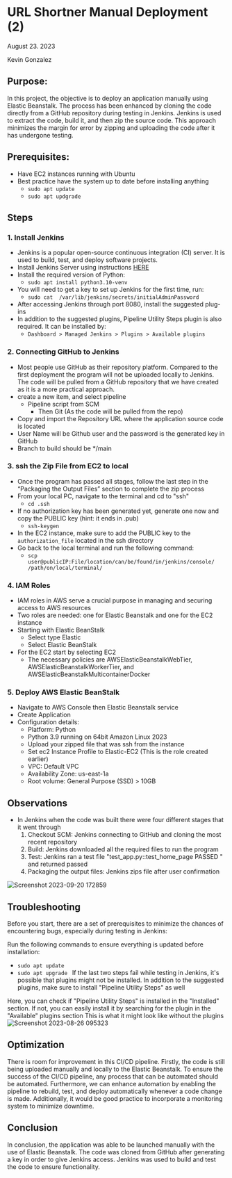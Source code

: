 #  URL Shortner Manual Deployment (2)
August 23. 2023

Kevin Gonzalez

## Purpose:

In this project, the objective is to deploy an application manually using Elastic Beanstalk. The process has been enhanced by cloning the code directly from a GitHub repository during testing in Jenkins. Jenkins is used to extract the code, build it, and then zip the source code. This approach minimizes the margin for error by zipping and uploading the code after it has undergone testing.

## Prerequisites:

- Have EC2 instances running with Ubuntu
- Best practice have the system up to date before installing anything
     - `sudo apt update`
     - `sudo apt updgrade`

## Steps

### 1. Install Jenkins
- Jenkins is a popular open-source continuous integration (CI) server. It is used to build, test, and deploy software projects.
- Install Jenkins Server using instructions [HERE](https://pkg.jenkins.io/debian/)
- Install the required version of Python:
     - `sudo apt install python3.10-venv`
- You will need to get a key to set up Jenkins for the first time, run:
     -  `sudo cat  /var/lib/jenkins/secrets/initialAdminPassword`
- After accessing Jenkins through port 8080, install the suggested plug-ins
- In addition to the suggested plugins, Pipeline Utility Steps plugin is also required. It can be installed by:
  -  `Dashboard > Managed Jenkins > Plugins > Available plugins`

### 2. Connecting GitHub to Jenkins 

- Most people use GitHub as their repository platform. Compared to the first deployment the program will not be uploaded locally to Jenkins. The code will be pulled from a GitHub repository that we have created as it is a more practical approach.
- create a new item, and select pipeline
  - Pipeline script from SCM
      - Then Git (As the code will be pulled from the repo)
- Copy and import the Repository URL where the application source code is located
- User Name will be Github user and the password is the generated key in GitHub
- Branch to build should be */main

### 3. ssh the Zip File from EC2 to local

- Once the program has passed all stages, follow the last step in the “Packaging the Output Files” section to complete the zip process 
- From your local PC, navigate to the terminal and cd to "ssh"
     - `cd .ssh`
- If no authorization key has been generated yet, generate one now and copy the PUBLIC key (hint: it ends in .pub)
     - `ssh-keygen`
- In the EC2 instance, make sure to add the PUBLIC key to the `authorization_file` located in the ssh directory
- Go back to the local terminal and run the following command:
  - `scp user@publicIP:File/location/can/be/found/in/jenkins/console/ /path/on/local/terminal/`

### 4. IAM Roles
- IAM roles in AWS serve a crucial purpose in managing and securing access to AWS resources
- Two roles are needed: one for Elastic Beanstalk and one for the EC2 instance
- Starting with Elastic BeanStalk
  - Select type Elastic
  - Select Elastic BeanStalk
- For the EC2 start by selecting EC2
     - The necessary policies are AWSElasticBeanstalkWebTier, AWSElasticBeanstalkWorkerTier, and AWSElasticBeanstalkMulticontainerDocker

### 5. Deploy AWS Elastic BeanStalk

- Navigate to AWS Console then Elastic Beanstalk service
- Create Application
- Configuration details:
     - Platform: Python
     - Python 3.9 running on 64bit Amazon Linux 2023
     - Upload your zipped file that was ssh from the instance
     - Set ec2 Instance Profile to Elastic-EC2 (This is the role created earlier)
     - VPC: Default VPC
     - Availability Zone: us-east-1a
     - Root volume: General Purpose (SSD) > 10GB
## Observations

- In Jenkins when the code was built there were four different stages that it went through
     1. Checkout SCM: Jenkins connecting to GitHub and cloning the most recent repository
     2. Build: Jenkins downloaded all the required files to run the program
     3. Test: Jenkins ran a test file "test_app.py::test_home_page PASSED " and returned passed
     4. Packaging the output files: Jenkins zips file after user confirmation

![Screenshot 2023-09-20 172859](https://github.com/kevingonzalez7997/Deploy_2/assets/59447523/d22db87d-48b6-4500-bae1-5775d26ec73f)
        
## Troubleshooting 

Before you start, there are a set of prerequisites to minimize the chances of encountering bugs, especially during testing in Jenkins:</p>
Run the following commands to ensure everything is updated before installation:
  - `sudo apt update `
  -  `sudo apt upgrade `
If the last two steps fail while testing in Jenkins, it's possible that plugins might not be installed. In addition to the suggested plugins, make sure to install "Pipeline Utility Steps" as well

Here, you can check if "Pipeline Utility Steps" is installed in the "Installed" section. If not, you can easily install it by searching for the plugin in the "Available" plugins section
This is what it might look like without the plugins
![Screenshot 2023-08-26 095323](https://github.com/kevingonzalez7997/Deploy_2/assets/59447523/fbe29937-8e02-457f-b093-1569eabce07d)

## Optimization 

There is room for improvement in this CI/CD pipeline. Firstly, the code is still being uploaded manually and locally to the Elastic Beanstalk. To ensure the success of the CI/CD pipeline, any process that can be automated should be automated. Furthermore, we can enhance automation by enabling the pipeline to rebuild, test, and deploy automatically whenever a code change is made. Additionally, it would be good practice to incorporate a monitoring system to minimize downtime.

## Conclusion

In conclusion, the application was able to be launched manually with the use of Elastic Beanstalk. The code was cloned from GitHub after generating a key in order to give Jenkins access. Jenkins was used to build and test the code to ensure functionality.
